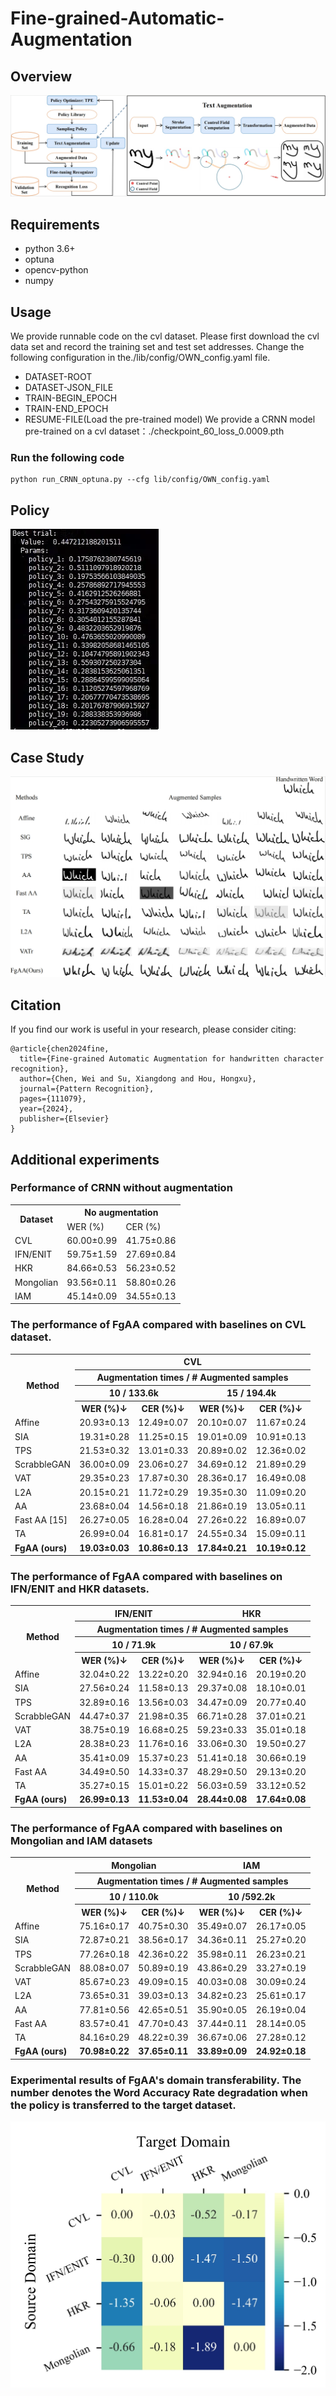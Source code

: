 # Fine-grained-Automatic-Augmentation

## Overview
![image](https://github.com/IMU-MachineLearningSXD/Fine-grained-Automatic-Augmentation/blob/main/img/Framework.jpg)

## Requirements
- python 3.6+
- optuna
- opencv-python
- numpy

## Usage
We provide runnable code on the cvl dataset.
Please first download the cvl data set and record the training set and test set addresses.
Change the following configuration in the./lib/config/OWN_config.yaml file.
- DATASET-ROOT
- DATASET-JSON_FILE
- TRAIN-BEGIN_EPOCH
- TRAIN-END_EPOCH
- RESUME-FILE(Load the pre-trained model)
We provide a CRNN model pre-trained on a cvl dataset：./checkpoint_60_loss_0.0009.pth
### Run the following code
    python run_CRNN_optuna.py --cfg lib/config/OWN_config.yaml

## Policy
![image](https://github.com/IMU-MachineLearningSXD/Fine-grained-Automatic-Augmentation/blob/main/img/Policy.jpg)

## Case Study
![image](https://github.com/IMU-MachineLearningSXD/Fine-grained-Automatic-Augmentation/blob/main/img/Case_study.jpg)

## Citation
If you find our work is useful in your research, please consider citing:

    @article{chen2024fine,
      title={Fine-grained Automatic Augmentation for handwritten character recognition},
      author={Chen, Wei and Su, Xiangdong and Hou, Hongxu},
      journal={Pattern Recognition},
      pages={111079},
      year={2024},
      publisher={Elsevier}
    }

## Additional experiments


### Performance of CRNN without augmentation

<table>
  <tr>
    <th rowspan="2">Dataset</th>
    <th colspan="2">No augmentation</th>
  </tr>
  <tr>
    <td>WER (%)</td>
    <td>CER (%)</td>
  </tr>
  <tr>
    <td>CVL</td>
    <td>60.00±0.99</td>
    <td>41.75±0.86</td>
  </tr>
  <tr>
    <td>IFN/ENIT</td>
    <td>59.75±1.59</td>
    <td>27.69±0.84</td>
  </tr>
  <tr>
    <td>HKR</td>
    <td>84.66±0.53</td>
    <td>56.23±0.52</td>
  </tr>
  <tr>
    <td>Mongolian</td>
    <td>93.56±0.11</td>
    <td>58.80±0.26</td>
  </tr>
  <tr>
    <td>IAM</td>
    <td>45.14±0.09</td>
    <td>34.55±0.13</td>
  </tr>
</table>


### The performance of FgAA compared with baselines on CVL dataset.

<table>
  
<th rowspan="4">Method</th>
<th colspan="4">CVL</th>
<tr>
<th colspan="4">Augmentation times / # Augmented samples</th>
</tr>
<tr>
<th colspan="2">10 / 133.6k</th>
<th colspan="2">15 / 194.4k</th>
</tr>
<tr>
<th>WER (%)↓</th>
<th>CER (%)↓</th>
<th>WER (%)↓</th>
<th>CER (%)↓</th>
</tr>
  <tr>
    <td>Affine</td>
    <td>20.93±0.13</td>
    <td>12.49±0.07</td>
    <td>20.10±0.07</td>
    <td>11.67±0.24</td>
  </tr>
  <tr>
    <td>SIA</td>
    <td>19.31±0.28</td>
    <td>11.25±0.15</td>
    <td>19.01±0.09</td>
    <td>10.91±0.13</td>
  </tr>
  <tr>
    <td>TPS</td>
    <td>21.53±0.32</td>
    <td>13.01±0.33</td>
    <td>20.89±0.02</td>
    <td>12.36±0.02</td>
  </tr>
  <tr>
    <td>ScrabbleGAN</td>
    <td>36.00±0.09</td>
    <td>23.06±0.27</td>
    <td>34.69±0.12</td>
    <td>21.89±0.29</td>
  </tr>
  <tr>
    <td>VAT</td>
    <td>29.35±0.23</td>
    <td>17.87±0.30</td>
    <td>28.36±0.17</td>
    <td>16.49±0.08</td>
  </tr>
  <tr>
    <td>L2A</td>
    <td>20.15±0.21</td>
    <td>11.72±0.29</td>
    <td>19.35±0.30</td>
    <td>11.09±0.20</td>
  </tr>
  <tr>
    <td>AA</td>
    <td>23.68±0.04</td>
    <td>14.56±0.18</td>
    <td>21.86±0.19</td>
    <td>13.05±0.11</td>
  </tr>
  <tr>
    <td>Fast AA [15]</td>
    <td>26.27±0.05</td>
    <td>16.28±0.04</td>
    <td>27.26±0.22</td>
    <td>16.89±0.07</td>
  </tr>
  <tr>
    <td>TA</td>
    <td>26.99±0.04</td>
    <td>16.81±0.17</td>
    <td>24.55±0.34</td>
    <td>15.09±0.11</td>
  </tr>
  <tr>
    <td><b>FgAA (ours)</b></td>
    <td><b>19.03±0.03</b></td>
    <td><b>10.86±0.13</b></td>
    <td><b>17.84±0.21</b></td>
    <td><b>10.19±0.12</b></td>
  </tr>
</table>

### The performance of FgAA compared with baselines on IFN/ENIT and HKR datasets.
<table>
  
<th rowspan="4">Method</th>
<th colspan="2">IFN/ENIT</th>
<th colspan="2">HKR</th>
<tr>
<th colspan="4">Augmentation times / # Augmented samples</th>
</tr>
<tr>
<th colspan="2">10 / 71.9k</th>
<th colspan="2">10 / 67.9k</th>
</tr>
<tr>
<th>WER (%)↓</th>
<th>CER (%)↓</th>
<th>WER (%)↓</th>
<th>CER (%)↓</th>
</tr>
  
  <tr>
    <td>Affine</td>
    <td>32.04±0.22</td>
    <td>13.22±0.20</td>
    <td>32.94±0.16</td>
    <td>20.19±0.20</td>
  </tr>
   <tr>
    <td>SIA</td>
    <td>27.56±0.24</td>
    <td>11.58±0.13</td>
    <td>29.37±0.08</td>
    <td>18.10±0.01</td>
  </tr>
  <tr>
    <td>TPS</td>
    <td>32.89±0.16</td>
    <td>13.56±0.03</td>
    <td>34.47±0.09</td>
    <td>20.77±0.40</td>
  </tr>
  <tr>
    <td>ScrabbleGAN</td>
    <td>44.47±0.37</td>
    <td>21.98±0.35</td>
    <td>66.71±0.28</td>
    <td>37.01±0.21</td>
  </tr>
  <tr>
    <td>VAT</td>
    <td>38.75±0.19</td>
    <td>16.68±0.25</td>
    <td>59.23±0.33</td>
    <td>35.01±0.18</td>
  </tr>
  <tr>
    <td>L2A</td>
    <td>28.38±0.23</td>
    <td>11.76±0.16</td>
    <td>33.06±0.30</td>
    <td>19.50±0.27</td>
  </tr>
  <tr>
    <td>AA</td>
    <td>35.41±0.09</td>
    <td>15.37±0.23</td>
    <td>51.41±0.18</td>
    <td>30.66±0.19</td>
  </tr>
  <tr>
    <td>Fast AA</td>
    <td>34.49±0.50</td>
    <td>14.33±0.37</td>
    <td>48.29±0.50</td>
    <td>29.13±0.20</td>
  </tr>
  <tr>
    <td>TA</td>
    <td>35.27±0.15</td>
    <td>15.01±0.22</td>
    <td>56.03±0.59</td>
    <td>33.12±0.52</td>
  </tr>
  <tr>
    <td><b>FgAA (ours)</b></td>
    <td><b>26.99±0.13</b></td>
    <td><b>11.53±0.04</b></td>
    <td><b>28.44±0.08</b></td>
    <td><b>17.64±0.08</b></td>
  </tr>
</table>

### The performance of FgAA compared with baselines on Mongolian and IAM datasets
<table>
  <th rowspan="4">Method</th>
  <th colspan="2">Mongolian</th>
  <th colspan="2">IAM</th>
  <tr>
  <th colspan="4">Augmentation times / # Augmented samples</th>
  </tr>
  <tr>
  <th colspan="2">10 / 110.0k</th>
  <th colspan="2">10 /592.2k</th>
  </tr>
  <tr>
  <th>WER (%)↓</th>
  <th>CER (%)↓</th>
  <th>WER (%)↓</th>
  <th>CER (%)↓</th>
  </tr>
  
  <tr>
    <td>Affine</td>
    <td>75.16±0.17</td>
    <td>40.75±0.30</td>
    <td>35.49±0.07</td>
    <td>26.17±0.05</td>
  </tr>
  <tr>
    <td>SIA</td>
    <td>72.87±0.21</td>
    <td>38.56±0.17</td>
    <td>34.36±0.11</td>
    <td>25.27±0.20</td>
  </tr>
  <tr>
    <td>TPS</td>
    <td>77.26±0.18</td>
    <td>42.36±0.22</td>
    <td>35.98±0.11</td>
    <td>26.23±0.21</td>
  </tr>
  <tr>
    <td>ScrabbleGAN</td>
    <td>88.08±0.07</td>
    <td>50.89±0.19</td>
    <td>43.86±0.29</td>
    <td>33.27±0.19</td>
  </tr>
  <tr>
    <td>VAT</td>
    <td>85.67±0.23</td>
    <td>49.09±0.15</td>
    <td>40.03±0.08</td>
    <td>30.09±0.24</td>
  </tr>
  <tr>
    <td>L2A</td>
    <td>73.65±0.31</td>
    <td>39.03±0.13</td>
    <td>34.82±0.23</td>
    <td>25.61±0.17</td>
  </tr>
  <tr>
    <td>AA</td>
    <td>77.81±0.56</td>
    <td>42.65±0.51</td>
    <td>35.90±0.05</td>
    <td>26.19±0.04</td>
  </tr>
  <tr>
    <td>Fast AA</td>
    <td>83.57±0.41</td>
    <td>47.70±0.43</td>
    <td>37.44±0.11</td>
    <td>28.14±0.05</td>
  </tr>
  <tr>
    <td>TA</td>
    <td>84.16±0.29</td>
    <td>48.22±0.39</td>
    <td>36.67±0.06</td>
    <td>27.28±0.12</td>
  </tr>
  <tr>
    <td><b>FgAA (ours)</b></td>
    <td><b>70.98±0.22</b></td>
    <td><b>37.65±0.11</b></td>
    <td><b>33.89±0.09</b></td>
    <td><b>24.92±0.18</b></td>
  </tr>
</table>

### Experimental results of FgAA's domain transferability. The number denotes the Word Accuracy Rate degradation when the policy is transferred to the target dataset.
![image](https://github.com/IMU-MachineLearningSXD/Fine-grained-Automatic-Augmentation/blob/main/img/Domain_transfer.jpg)
